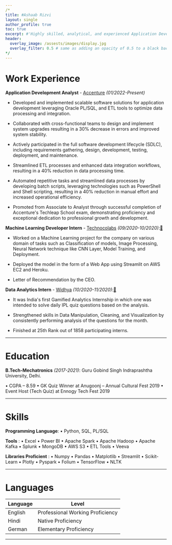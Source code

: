 ```yaml
---
/*
title: #Ashaab Rizvi
layout: single
author_profile: true
toc: true
excerpt: #'Highly skilled, analytical, and experienced Application Development Analyst with a relentless drive for innovation and a commitment to excellence. Demonstrated expertise in developing and implementing scalable data processing pipelines, automating tasks, and integrating data seamlessly. Adept at translating business requirements into robust software solutions, leveraging a comprehensive understanding of software development principles and data engineering practices.'
header:
  overlay_image: /assests/images/display.jpg
  overlay_filter: 0.5 # same as adding an opacity of 0.5 to a black background
*/
---
```


# Work Experience

**Application Development Analyst** - [Accenture](https://www.accenture.com/) *(01/2022-Present)*

 - Developed and implemented scalable software solutions for application development leveraging Oracle PL/SQL, and ETL tools to optimize data processing and integration.
 
 - Collaborated with cross-functional teams to design and implement system upgrades resulting in a 30% decrease in errors and improved system stability.
 
 - Actively participated in the full software development lifecycle (SDLC), including requirements gathering, design, development, testing, deployment, and maintenance.
 
 - Streamlined ETL processes and enhanced data integration workflows, resulting in a 40% reduction in data processing time.
 
 - Automated repetitive tasks and streamlined data processes by developing batch scripts, leveraging technologies such as PowerShell and Shell scripting, resulting in a 40% reduction in manual effort and increased operational efficiency.

 - Promoted from Associate to Analyst through successful completion of Accenture's Techleap School exam, demonstrating proficiency and exceptional dedication to professional growth and development. 

**Machine Learning Developer Intern** - [Technocolabs](https://technocolabs.tech/) *(09/2020-10/2020)*:[🔗](https://drive.google.com/file/d/1_olNNOkbUSLH01Wm04pQnVGz-4FabXNk/view?usp=sharing)

 - Worked on a Machine Learning project for the company on various domain of tasks such as Classification of models, Image Processing, Neural Network technique like CNN       Layer, Model Training, and Deployment. 

 - Deployed the model in the form of a Web App using Streamlit on AWS EC2 and Heroku.

 - Letter of Recommendation by the CEO.

 **Data Analytics Intern** - [Widhya](https://widhya.org/) *(10/2020-11/2020)*:[🔗](https://drive.google.com/file/d/1jYSbkAVfjxiYAW6b-Kg81RmTL4zdDw_k/view?usp=sharing)

 - It was India's first Gamified Analytics Internship in which one was intended to solve daily IPL quiz questions based on the analysis.

 - Strengthened skills in Data Manipulation, Cleaning, and Visualization by consistently performing analysis of the questions for the month.

 - Finished at 25th Rank out of 1858 participating interns.

---

# Education

**B.Tech-Mechatronics** *(2017-2021)*: Guru Gobind Singh Indraprashtha University, Delhi.

• CGPA – 8.59
• GK Quiz Winner at Anugoonj – Annual Cultural Fest 2019
• Event Host (Tech Quiz) at Ennogy Tech Fest 2019

---

# Skills

**Programming Language**: • Python, SQL, PL/SQL

**Tools** : • Excel • Power BI • Apache Spark  • Apache Hadoop • Apache Kafka • Splunk • MongoDB • AWS S3 • ETL Tools • Veeva

**Libraries Proficient** : • Numpy • Pandas • Matplotlib • Streamlit • Scikit-Learn • Plotly • Pyspark • Folium • TensorFlow • NLTK


---

# Languages

| Language | Level  |
|----------|--------|
| English  | Professional Working Proficiency |
| Hindi    | Native Proficiency               |
| German   | Elementary Proficiency           |

---


